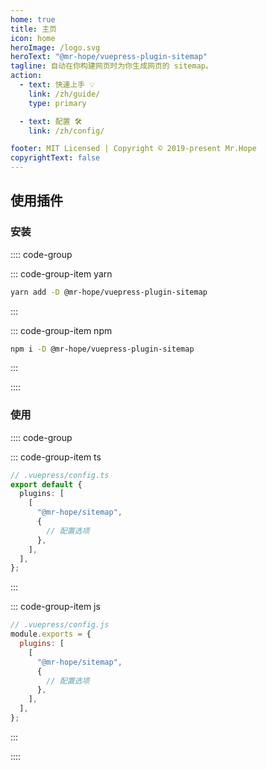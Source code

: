 ```yaml
---
home: true
title: 主页
icon: home
heroImage: /logo.svg
heroText: "@mr-hope/vuepress-plugin-sitemap"
tagline: 自动在你构建网页时为你生成网页的 sitemap。
action:
  - text: 快速上手 💡
    link: /zh/guide/
    type: primary

  - text: 配置 🛠
    link: /zh/config/

footer: MIT Licensed | Copyright © 2019-present Mr.Hope
copyrightText: false
---
```


## 使用插件

### 安装

:::: code-group

::: code-group-item yarn

```bash
yarn add -D @mr-hope/vuepress-plugin-sitemap
```

:::

::: code-group-item npm

```bash
npm i -D @mr-hope/vuepress-plugin-sitemap
```

:::

::::

### 使用

:::: code-group

::: code-group-item ts

```ts
// .vuepress/config.ts
export default {
  plugins: [
    [
      "@mr-hope/sitemap",
      {
        // 配置选项
      },
    ],
  ],
};
```

:::

::: code-group-item js

```js
// .vuepress/config.js
module.exports = {
  plugins: [
    [
      "@mr-hope/sitemap",
      {
        // 配置选项
      },
    ],
  ],
};
```

:::

::::
